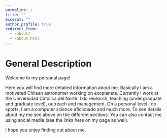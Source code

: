```yaml
---
permalink: /
title: ""
excerpt: ""
author_profile: true
redirect_from: 
  - /about/
  - /about.html
---
```


General Description
===================
Welcome to my personal page!

Here you will find more detailed information about me. Basically I am a motivated Chilean astronomer working on exoplanets. Currently I work at the Universidad Católica del Norte. I do research, teaching (undergraduate and graduate level), outreach and management. On a personal level I do sports, I am a computer science aficionado and much more. To see details about my me see above on the different sections. You can also contact me using social media (see the links here on my page as well).

I hope you enjoy finding out about me. 





